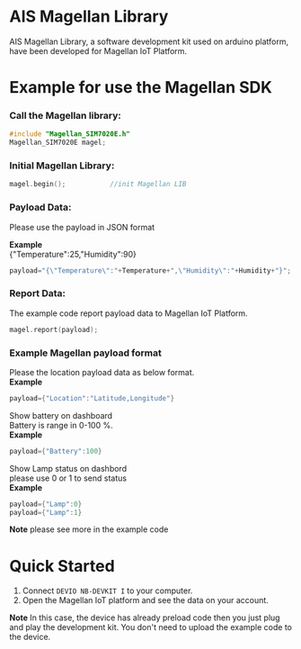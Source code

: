 # AIS Magellan Library
AIS Magellan Library, a software development kit used on arduino platform, have been developed for 
Magellan IoT Platform.  

# Example for use the Magellan SDK
### Call the Magellan library:
```cpp
#include "Magellan_SIM7020E.h"
Magellan_SIM7020E magel;
```
### Initial Magellan Library:
```cpp
magel.begin();           //init Magellan LIB
```
### Payload Data: 
Please use the payload in JSON format 

**Example**\
{"Temperature":25,"Humidity":90}

```cpp
payload="{\"Temperature\":"+Temperature+",\"Humidity\":"+Humidity+"}";
```
### Report Data:
The example code report payload data to Magellan IoT Platform.
```cpp
magel.report(payload);
```
### Example Magellan payload format
Please the location payload data as below format.\
**Example**
```cpp
payload={"Location":"Latitude,Longitude"}
```
Show battery on dashboard\
Battery is range in 0-100 %.\
**Example**
```cpp
payload={"Battery":100}   
```
Show Lamp status on dashbord\
please use 0 or 1 to send status\
**Example**
```cpp
payload={"Lamp":0} 
payload={"Lamp":1}
```
**Note** please see more in the example code 
# Quick Started
  1. Connect `DEVIO NB-DEVKIT I` to your computer.
  2. Open the Magellan IoT platform and see the data on your account.

**Note** In this case, the device has already preload code then you just plug and play the development kit. You don't need to upload the example code to the device.